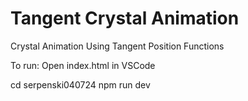 # Tangent Crystal Animation
 Crystal Animation Using Tangent Position Functions

To run: 
Open index.html in VSCode

cd serpenski040724
npm run dev

